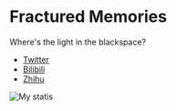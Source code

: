 # Fractured Memories

Where's the light in the blackspace?

- [Twitter](https://x.com/Breaking_Lead_G)
- [Bilibili](https://space.bilibili.com/34258013)
- [Zhihu](https://www.zhihu.com/people/ggmyfriendxd)

![My statis](https://github-readme-stats.vercel.app/api?username=BreakingLead&show_icons=true)
